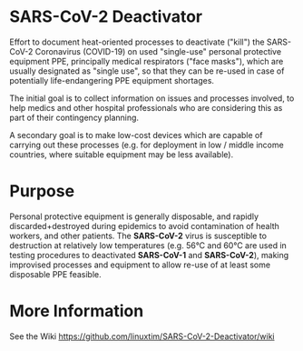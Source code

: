 # SARS-CoV-2 Deactivator

Effort to document heat-oriented processes to deactivate ("kill") the SARS-CoV-2 Coronavirus (COVID-19) on used "single-use" personal protective equipment PPE, principally medical respirators ("face masks"), which are usually designated as "single use", so that they can be re-used in case of potentially life-endangering PPE equipment shortages.

The initial goal is to collect information on issues and processes involved, to help medics and other hospital professionals who are considering this as part of their contingency planning.

A secondary goal is to make low-cost devices which are capable of carrying out these processes (e.g. for deployment in low / middle income countries, where suitable equipment may be less available).

# Purpose
Personal protective equipment is generally disposable, and rapidly discarded+destroyed during epidemics to avoid contamination of health workers, and other patients.  The **SARS-CoV-2** virus is susceptible to destruction at relatively low temperatures (e.g. 56°C and 60°C are used in testing procedures to deactivated **SARS-CoV-1** and **SARS-CoV-2**), making improvised processes and equipment to allow re-use of at least some disposable PPE feasible.

# More Information
See the Wiki https://github.com/linuxtim/SARS-CoV-2-Deactivator/wiki
